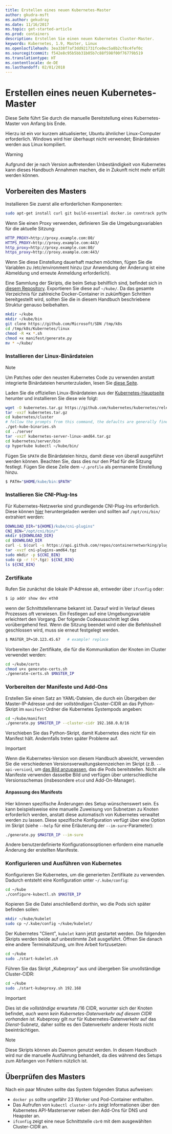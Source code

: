 ```yaml
---
title: Erstellen eines neuen Kubernetes-Master
author: gkudra-msft
ms.author: gekudray
ms.date: 11/16/2017
ms.topic: get-started-article
ms.prod: containers
description: Erstellen Sie einen neuen Kubernetes Cluster-Master.
keywords: Kubernetes, 1.9, Master, Linux
ms.openlocfilehash: 3ea338f7af3dd921731fce0ec5a8b2cf8c4fef0c
ms.sourcegitcommit: f542e8c95b5bb31b05b7c88f598f00f76779b519
ms.translationtype: HT
ms.contentlocale: de-DE
ms.lasthandoff: 02/01/2018
---
```

# <a name="kubernetes-master--from-scratch"></a>Erstellen eines neuen Kubernetes-Master #
Diese Seite führt Sie durch die manuelle Bereitstellung eines Kubernetes-Master von Anfang bis Ende.

Hierzu ist ein vor kurzem aktualisierter, Ubuntu ähnlicher Linux-Computer erforderlich. Windows wird hier überhaupt nicht verwendet; Binärdateien werden aus Linux kompiliert.


> [!Warning]  
> Aufgrund der je nach Version auftretenden Unbeständigkeit von Kubernetes kann dieses Handbuch Annahmen machen, die in Zukunft nicht mehr erfüllt werden können.


## <a name="preparing-the-master"></a>Vorbereiten des Masters ##
Installieren Sie zuerst alle erforderlichen Komponenten:

```bash
sudo apt-get install curl git build-essential docker.io conntrack python2.7
```

Wenn Sie einen Proxy verwenden, definieren Sie die Umgebungsvariablen für die aktuelle Sitzung:
```bash
HTTP_PROXY=http://proxy.example.com:80/
HTTPS_PROXY=http://proxy.example.com:443/
http_proxy=http://proxy.example.com:80/
https_proxy=http://proxy.example.com:443/
```
Wenn Sie diese Einstellung dauerhaft machen möchten, fügen Sie die Variablen zu /etc/environment hinzu (zur Anwendung der Änderung ist eine Abmeldung und erneute Anmeldung erforderlich).

Eine Sammlung der Skripts, die beim Setup behilflich sind, befindet sich in [diesem Repository](https://github.com/Microsoft/SDN/tree/master/Kubernetes/linux). Exportieren Sie diese auf `~/kube/`. Da das gesamte Verzeichnis für zahlreiche Docker-Container in zukünftigen Schritten bereitgestellt wird, sollten Sie die in diesem Handbuch beschriebene Struktur genauso beibehalten.

```bash
mkdir ~/kube
mkdir ~/kube/bin
git clone https://github.com/Microsoft/SDN /tmp/k8s 
cd /tmp/k8s/Kubernetes/linux
chmod -R +x *.sh
chmod +x manifest/generate.py
mv * ~/kube/
```


### <a name="installing-the-linux-binaries"></a>Installieren der Linux-Binärdateien ###

> [!Note]  
> Um Patches oder den neusten Kubernetes Code zu verwenden anstatt integrierte Binärdateien herunterzuladen, lesen Sie [diese Seite](./compiling-kubernetes-binaries.md).

Laden Sie die offiziellen Linux-Binärdateien aus der [Kubernetes-Hauptseite](https://github.com/kubernetes/kubernetes/releases/tag/v1.9.1) herunter und installieren Sie diese wie folgt:

```bash
wget -O kubernetes.tar.gz https://github.com/kubernetes/kubernetes/releases/download/v1.9.1/kubernetes.tar.gz
tar -vxzf kubernetes.tar.gz 
cd kubernetes/cluster 
# follow the prompts from this command, the defaults are generally fine:
./get-kube-binaries.sh
cd ../server
tar -vxzf kubernetes-server-linux-amd64.tar.gz 
cd kubernetes/server/bin
cp hyperkube kubectl ~/kube/bin/
```

Fügen Sie `$PATH` die Binärdateien hinzu, damit diese von überall ausgeführt werden können. Beachten Sie, dass dies nur den Pfad für die Sitzung festlegt. Fügen Sie diese Zeile dem `~/.profile` als permanente Einstellung hinzu.

```bash
$ PATH="$HOME/kube/bin:$PATH"
```

### <a name="install-cni-plugins"></a>Installieren Sie CNI-Plug-Ins ###
Für Kubernetes-Netzwerke sind grundlegende CNI-Plug-Ins erforderlich. Diese können [hier](https://github.com/containernetworking/plugins/releases) heruntergeladen werden und sollten auf `/opt/cni/bin/` extrahiert werden:

```bash
DOWNLOAD_DIR="${HOME}/kube/cni-plugins"
CNI_BIN="/opt/cni/bin/"
mkdir ${DOWNLOAD_DIR}
cd $DOWNLOAD_DIR
curl -L $(curl -s https://api.github.com/repos/containernetworking/plugins/releases/latest | grep browser_download_url | grep 'amd64.*tgz' | head -n 1 | cut -d '"' -f 4) -o cni-plugins-amd64.tgz
tar -xvzf cni-plugins-amd64.tgz
sudo mkdir -p ${CNI_BIN}
sudo cp -r !(*.tgz) ${CNI_BIN}
ls ${CNI_BIN}
```


### <a name="certificates"></a>Zertifikate ###
Rufen Sie zunächst die lokale IP-Adresse ab, entweder über `ifconfig` oder:

```bash
$ ip addr show dev eth0
```

wenn der Schnittstellenname bekannt ist. Darauf wird in Verlauf dieses Prozesses oft verwiesen. Ein Festlegen auf eine Umgebungsvariable erleichtert den Vorgang. Der folgende Codeausschnitt legt dies vorübergehend fest. Wenn die Sitzung beendet wird oder die Befehlsshell geschlossen wird, muss sie erneut festgelegt werden.

```bash
$ MASTER_IP=10.123.45.67   # example! replace
```

Vorbereiten der Zertifikate, die für die Kommunikation der Knoten im Cluster verwendet werden:

```bash
cd ~/kube/certs
chmod u+x generate-certs.sh
./generate-certs.sh $MASTER_IP
```

### <a name="prepare-manifests--addons"></a>Vorbereiten der Manifeste und Add-Ons ###
Erstellen Sie einen Satz an YAML-Dateien, die durch ein Übergeben der Master-IP-Adresse und der *vollständigen* Cluster-CIDR an das Python-Skript im `manifest`-Ordner die Kubernetes Systempods angeben:

```bash
cd ~/kube/manifest
./generate.py $MASTER_IP --cluster-cidr 192.168.0.0/16
```

Verschieben Sie das Python-Skript, damit Kubernetes dies nicht für ein Manifest hält. Andernfalls treten später Probleme auf.

> [!Important]  
> Wenn die Kubernetes-Version von diesem Handbuch abweicht, verwenden Sie die verschiedenen Versionsverwaltungskennzeichen im Skript (z.B. `--api-version`), um [das Bild anzupassen](https://console.cloud.google.com/gcr/images/google-containers/GLOBAL/hyperkube-amd64), das die Pods bereitstellen. Nicht alle Manifeste verwenden dasselbe Bild und verfügen über unterschiedliche Versionsschemas (insbesondere `etcd` und Add-On-Manager).


#### <a name="manifest-customization"></a>Anpassung des Manifests ####
Hier können spezifische Änderungen des Setup wünschenswert sein. Es kann beispielsweise eine manuelle Zuweisung von Subnetzen zu Knoten erforderlich werden, anstatt diese automatisch von Kubernetes verwaltet werden zu lassen. Diese spezifische Konfiguration verfügt über eine Option im Skript (siehe `--help` für eine Erläuterung der `--im-sure`-Parameter):

```bash
./generate.py $MASTER_IP --im-sure
```

Andere benutzerdefinierte Konfigurationsoptionen erfordern eine manuelle Änderung der erstellten Manifeste.


### <a name="configure--run-kubernetes"></a>Konfigurieren und Ausführen von Kubernetes ###
Konfigurieren Sie Kubernetes, um die generierten Zertifikate zu verwenden. Dadurch entsteht eine Konfiguration unter `~/.kube/config`:

```bash
cd ~/kube
./configure-kubectl.sh $MASTER_IP
```

Kopieren Sie die Datei anschließend dorthin, wo die Pods sich später befinden sollen:

```bash
mkdir ~/kube/kubelet
sudo cp ~/.kube/config ~/kube/kubelet/
```

Der Kubernetes "Client", `kubelet` kann jetzt gestartet werden. Die folgenden Skripts werden beide auf unbestimmte Zeit ausgeführt. Öffnen Sie danach eine andere Terminalsitzung, um Ihre Arbeit fortzusetzen:

```bash
cd ~/kube
sudo ./start-kubelet.sh
```

Führen Sie das Skript „Kubeproxy” aus und übergeben Sie unvollständige Cluster-CIDR:

```bash
cd ~/kube
sudo ./start-kubeproxy.sh 192.168
```


> [!Important]  
> Dies ist die *vollständige* erwartete /16 CIDR, worunter sich der Knoten befindet, *auch wenn kein Kubernetes-Datenverkehr auf diesem CIDR vorhanden ist.* Kubeproxy gilt *nur* für Kubernetes-Datenverkehr auf das *Dienst*-Subnetz, daher sollte es den Datenverkehr anderer Hosts nicht beeinträchtigen.

> [!Note]  
> Diese Skripts können als Daemon genutzt werden. In diesem Handbuch wird nur die manuelle Ausführung behandelt, da dies während des Setups zum Abfangen von Fehlern nützlich ist.


## <a name="verifying-the-master"></a>Überprüfen des Masters ##
Nach ein paar Minuten sollte das System folgenden Status aufweisen:

  - `docker ps` sollte ungefähr 23 Worker und Pod-Container enthalten.
  - Das Aufrufen von `kubectl cluster-info` zeigt Informationen über den Kubernetes API-Masterserver neben den Add-Ons für DNS und Heapster an.
  - `ifconfig` zeigt eine neue Schnittstelle `cbr0` mit dem ausgewählten Cluster-CIDR an.

